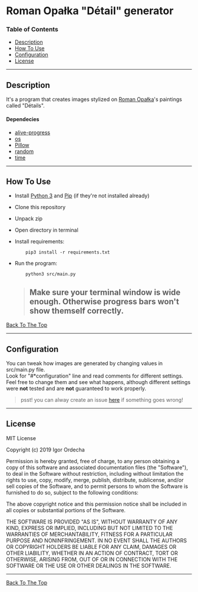 # Roman Opałka "Détail" generator

### Table of Contents

- [Description](#description)
- [How To Use](#how-to-use)
- [Configuration](#configuration)
- [License](#license)

---

## Description

It's a program that creates images stylized on [Roman Opałka](https://en.wikipedia.org/wiki/Roman_Opa%C5%82ka)'s paintings called "Détails". 

#### Dependecies

- [alive-progress](https://github.com/rsalmei/alive-progress)
- [os](https://docs.python.org/3/library/os.html)
- [Pillow](https://pypi.org/project/Pillow/)
- [random](https://docs.python.org/3/library/random.html?highlight=random#module-random)
- [time](https://docs.python.org/3/library/time.html?highlight=time#module-time)

---

## How To Use

- Install [Python 3](https://www.python.org/downloads/) and [Pip](https://www.makeuseof.com/tag/install-pip-for-python/) (if they're not installed already)
- Clone this repository
- Unpack zip
- Open directory in terminal
- Install requirements:
    ```[sh]
        pip3 install -r requirements.txt
    ```

- Run the program:
    ```[sh]
        python3 src/main.py
    ```

    ><h2>Make sure your terminal window is wide enough. Otherwise progress bars won't show themself correctly.

[Back To The Top](#roman-opałka-"détail"-generator)

---

## Configuration
You can tweak how images are generated by changing values in src/main.py file. <br/>
Look for "#*configuration" line and read comments for different settings. Feel free to change them and see what happens, although different settings were <b>not</b> tested and are <b>not</b> guaranteed to work properly.
>psst! you can alway create an issue [here](https://github.com/igoro00/Roman-Opalka-Detal-generator/issues) if something goes wrong!
---

## License

MIT License

Copyright (c) 2019 Igor Ordecha

Permission is hereby granted, free of charge, to any person obtaining a copy
of this software and associated documentation files (the "Software"), to deal
in the Software without restriction, including without limitation the rights
to use, copy, modify, merge, publish, distribute, sublicense, and/or sell
copies of the Software, and to permit persons to whom the Software is
furnished to do so, subject to the following conditions:

The above copyright notice and this permission notice shall be included in all
copies or substantial portions of the Software.

THE SOFTWARE IS PROVIDED "AS IS", WITHOUT WARRANTY OF ANY KIND, EXPRESS OR
IMPLIED, INCLUDING BUT NOT LIMITED TO THE WARRANTIES OF MERCHANTABILITY,
FITNESS FOR A PARTICULAR PURPOSE AND NONINFRINGEMENT. IN NO EVENT SHALL THE
AUTHORS OR COPYRIGHT HOLDERS BE LIABLE FOR ANY CLAIM, DAMAGES OR OTHER
LIABILITY, WHETHER IN AN ACTION OF CONTRACT, TORT OR OTHERWISE, ARISING FROM,
OUT OF OR IN CONNECTION WITH THE SOFTWARE OR THE USE OR OTHER DEALINGS IN THE
SOFTWARE.

---


[Back To The Top](#roman-opałka-"détail"-generator)

